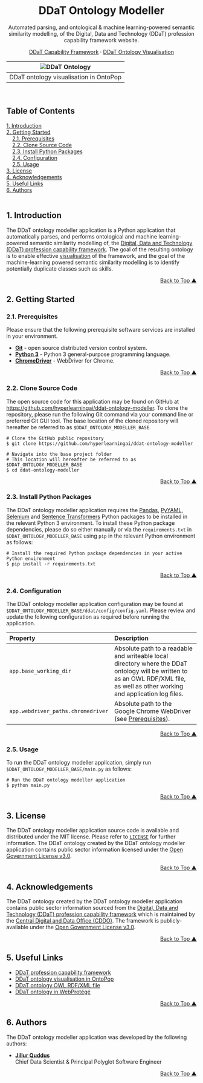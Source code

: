 <a name="readme-top"></a>
<div align="center">
<h1>DDaT Ontology Modeller</h1>
<p>Automated parsing, and ontological & machine learning-powered semantic similarity modelling, of the Digital, Data and Technology (DDaT) profession capability framework website.</p>
<p><a href="https://ddat-capability-framework.service.gov.uk/" target="_blank">DDaT Capability Framework</a> · <a href="https://ontopop.com/ontologies/ddat" target="_blank">DDaT Ontology Visualisation</a></p>
</div>

|   ![DDaT Ontology](https://hlaicdn.com/sites/hyperlearning.ai/images/screenshots/ddat-ontology-ontopop-screenshot-02-v3-49816b1e10.png "DDaT Ontology")   |
|:--------------------------------------:|
| DDaT ontology visualisation in OntoPop |
<br/>

## Table of Contents  
[1. Introduction](#introduction)<br/>
[2. Getting Started](#getting-started)<br/>
&nbsp;&nbsp;&nbsp;&nbsp;[2.1. Prerequisites](#prerequisites)<br/>
&nbsp;&nbsp;&nbsp;&nbsp;[2.2. Clone Source Code](#clone-source-code)<br/>
&nbsp;&nbsp;&nbsp;&nbsp;[2.3. Install Python Packages](#install-python-packages)<br/>
&nbsp;&nbsp;&nbsp;&nbsp;[2.4. Configuration](#configuration)<br/>
&nbsp;&nbsp;&nbsp;&nbsp;[2.5. Usage](#usage)<br/>
[3. License](#license)<br/>
[4. Acknowledgements](#acknowledgements)<br/>
[5. Useful Links](#useful-links)<br/>
[6. Authors](#authors)<br/>
<br/>

## <a name="introduction"></a>1. Introduction

The DDaT ontology modeller application is a Python application that automatically parses, and performs ontological and machine learning-powered semantic similarity modelling of, the <a href="https://ddat-capability-framework.service.gov.uk/" target="_blank">Digital, Data and Technology (DDaT) profession capability framework</a>. The goal of the resulting ontology is to enable effective <a href="https://ontopop.com/ontologies/ddat" target="_blank">visualisation</a> of the framework, and the goal of the machine-learning powered semantic similarity modelling is to identify potentially duplicate classes such as skills.

<p align="right"><a href="#readme-top">Back to Top &#9650;</a></p>

## <a name="getting-started"></a>2. Getting Started

### <a name="prerequisites"></a>2.1. Prerequisites

Please ensure that the following prerequisite software services are installed in your environment.

* **[Git](https://git-scm.com/)** - open source distributed version control system.
* **[Python 3](https://www.python.org/downloads/)** - Python 3 general-purpose programming language.
* **[ChromeDriver](https://googlechromelabs.github.io/chrome-for-testing/)** - WebDriver for Chrome.

<p align="right"><a href="#readme-top">Back to Top &#9650; </a></p>

### <a name="clone-source-code"></a>2.2. Clone Source Code

The open source code for this application may be found on GitHub at https://github.com/hyperlearningai/ddat-ontology-modeller. To clone the repository, please run the following Git command via your command line or preferred Git GUI tool. The base location of the cloned repository will hereafter be referred to as `$DDAT_ONTOLOGY_MODELLER_BASE`.

```
# Clone the GitHub public repository
$ git clone https://github.com/hyperlearningai/ddat-ontology-modeller

# Navigate into the base project folder
# This location will hereafter be referred to as $DDAT_ONTOLOGY_MODELLER_BASE
$ cd ddat-ontology-modeller
```

<p align="right"><a href="#readme-top">Back to Top &#9650;</a></p>

### <a name="install-python-packages"></a>2.3. Install Python Packages

The DDaT ontology modeller application requires the [Pandas](https://pypi.org/project/pandas/), [PyYAML](https://pypi.org/project/PyYAML/), [Selenium](https://pypi.org/project/selenium/) and [Sentence Transformers](https://pypi.org/project/sentence-transformers/) Python packages to be installed in the relevant Python 3 environment. To install these Python package dependencies, please do so either manually or via the `requirements.txt` in `$DDAT_ONTOLOGY_MODELLER_BASE` using `pip` in the relevant Python environment as follows:

```
# Install the required Python package dependencies in your active Python environment
$ pip install -r requirements.txt
```

<p align="right"><a href="#readme-top">Back to Top &#9650;</a></p>

### <a name="configuration"></a>2.4. Configuration

The DDaT ontology modeller application configuration may be found at `$DDAT_ONTOLOGY_MODELLER_BASE/ddat/config/config.yaml`. Please review and update the following configuration as required before running the application.

Property | Description
:--- | :---
`app.base_working_dir` | Absolute path to a readable and writeable local directory where the DDaT ontology will be written to as an OWL RDF/XML file, as well as other working and application log files.
`app.webdriver_paths.chromedriver` | Absolute path to the Google Chrome WebDriver (see [Prerequisites](#prerequisites)).

<p align="right"><a href="#readme-top">Back to Top &#9650;</a></p>

### <a name="usage"></a>2.5. Usage

To run the DDaT ontology modeller application, simply run `$DDAT_ONTOLOGY_MODELLER_BASE/main.py` as follows:

```
# Run the DDaT ontology modeller application
$ python main.py
```

<p align="right"><a href="#readme-top">Back to Top &#9650;</a></p>

## <a name="license"></a>3. License

The DDaT ontology modeller application source code is available and distributed under the MIT license. Please refer to [`LICENSE`](https://github.com/hyperlearningai/ddat-ontology-modeller/blob/main/LICENSE) for further information. The DDaT ontology created by the DDaT ontology modeller application contains public sector information licensed under the [Open Government License v3.0](https://www.nationalarchives.gov.uk/doc/open-government-licence/version/3/).

<p align="right"><a href="#readme-top">Back to Top &#9650;</a></p>

## <a name="acknowledgements"></a>4. Acknowledgements

The DDaT ontology created by the DDaT ontology modeller application contains public sector information sourced from the [Digital, Data and Technology (DDaT) profession capability framework](https://ddat-capability-framework.service.gov.uk/) which is maintained by the [Central Digital and Data Office (CDDO)](https://www.gov.uk/government/organisations/central-digital-and-data-office). The framework is publicly-available under the [Open Government License v3.0](https://www.nationalarchives.gov.uk/doc/open-government-licence/version/3/). 

<p align="right"><a href="#readme-top">Back to Top &#9650;</a></p>

## <a name="useful-links"></a>5. Useful Links

* [DDaT profession capability framework](https://ddat-capability-framework.service.gov.uk/)
* [DDaT ontology visualisation in OntoPop](https://ontopop.com/ontologies/ddat)
* [DDaT ontology OWL RDF/XML file](https://github.com/hyperlearningai/ddat-ontology)
* [DDaT ontology in WebProtégé](https://webprotege.stanford.edu/#projects/a86cf6a3-c6f1-4dc8-a8db-b8be17e39736/edit/Classes)

<p align="right"><a href="#readme-top">Back to Top &#9650;</a></p>

## <a name="authors"></a>6. Authors

The DDaT ontology modeller application was developed by the following authors:

* **[Jillur Quddus](https://hyperlearning.ai/team/jillurquddus)**<br/>Chief Data Scientist & Principal Polyglot Software Engineer

<p align="right"><a href="#readme-top">Back to Top &#9650;</a></p>
